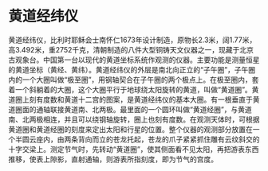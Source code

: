 # 黄道经纬仪

黄道经纬仪，比利时耶稣会士南怀仁1673年设计制造，原物长2.3米，阔1.77米，高3.492米，重2752千克，清朝制造的八件大型铜铸天文仪器之一，现藏于北京古观象台。中国第一台以现代的黄道坐标系统作观测的仪器。主要功能是测量恒星的黄道坐标（黄经、黄纬）。黄道经纬仪的外层是南北向正立的“子午圈”，子午圈内的一个大圈叫做“极至圈”，用钢轴契合在子午圈的两个极点上。在极至圈内，套着一个斜躺着的大圈，这个大圈平行于地球绕太阳旋转的黄道，叫做“黄道圈”。黄道圈上刻有度数和黄道十二宫的图案，是黄道经纬仪的基本大圈。有一根垂直于黄道圈面的通轴联接黄道南、北两极。最里面的一个圆环叫做“黄道经圈”，与黄道南、北两极相连，并且可以绕钢轴旋转，圈上也刻有度数。在观测天体时，可根据黄道圈和黄道经圈的刻度来定出太阳和行星的位置。整个仪器的观测部分放置在一个半圆云座内，由两条背向而立的苍龙托起，苍龙的爪子紧紧抓住雕有云纹斜交的十字交梁上。测定节气时，先转动“黄道圈”，使其侧面看不见太阳，再把游表东西推移，使表上隙影，直射通轴，则游表所指刻度，即为节气的宫度。